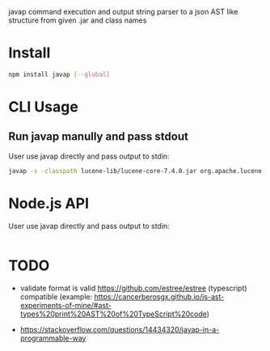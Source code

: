 javap command execution and output string parser to a json AST like structure from given .jar and class names 

# Install
```sh
npm install javap [--global]
```

# CLI Usage


## Run javap manully and pass stdout

User use javap directly and pass output to stdin:

```sh
javap -s -classpath lucene-lib/lucene-core-7.4.0.jar org.apache.lucene.store.RAMDirectory | javap 
```

# Node.js API

User use javap directly and pass output to stdin:

```sh


```


# TODO

 * validate format is valid https://github.com/estree/estree (typescript) compatible (example: https://cancerberosgx.github.io/js-ast-experiments-of-mine/#ast-types%20print%20AST%20of%20TypeScript%20code) 

 * https://stackoverflow.com/questions/14434320/javap-in-a-programmable-way